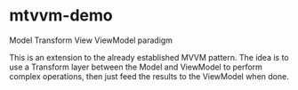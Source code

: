 # mtvvm-demo
Model Transform View ViewModel paradigm

This is an extension to the already established MVVM pattern. The idea is to use a Transform layer between the Model and ViewModel to perform complex operations, then just feed the results to the ViewModel when done.